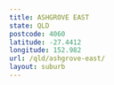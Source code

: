 ```yaml
---
title: ASHGROVE EAST
state: QLD
postcode: 4060
latitude: -27.4412
longitude: 152.982
url: /qld/ashgrove-east/
layout: suburb
---
```

